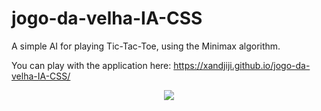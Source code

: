 # jogo-da-velha-IA-CSS

A simple AI for playing Tic-Tac-Toe, using the Minimax algorithm.

You can play with the application here:
https://xandjiji.github.io/jogo-da-velha-IA-CSS/

<p align="center">
  <img src="https://i.imgur.com/NS4cY88.png">
</p>
